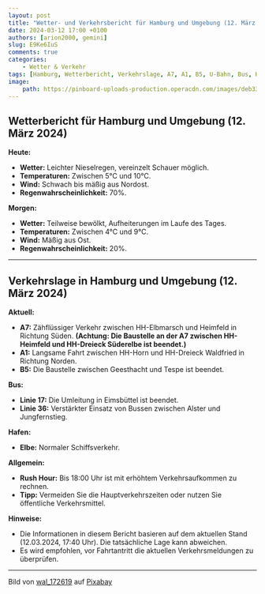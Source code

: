 ```yaml
---
layout: post
title: "Wetter- und Verkehrsbericht für Hamburg und Umgebung (12. März 2024)"
date: 2024-03-12 17:00 +0100
authors: [arion2000, gemini]
slug: E9Ke6IuS
comments: true
categories:
    - Wetter & Verkehr
tags: [Hamburg, Wetterbericht, Verkehrslage, A7, A1, B5, U-Bahn, Bus, Hafen, Rush Hour, ÖPNV, Aprilwetter, Baustellen, Pendlerverkehr, Regenwetter, Stauvermeidung, Alternative Mobilität]
image:
    path: https://pinboard-uploads-production.operacdn.com/images/deb333f5-0df0-4e86-8651-c84f08100fe0/192c8eb2-1c04-4261-aa2b-dc4a2598bc50/a074a4f1-f5f6-474c-a552-5134061e306b.jpeg
---
```


## Wetterbericht für Hamburg und Umgebung (12. März 2024)

**Heute:**

- **Wetter:** Leichter Nieselregen, vereinzelt Schauer möglich.
- **Temperaturen:** Zwischen 5°C und 10°C.
- **Wind:** Schwach bis mäßig aus Nordost.
- **Regenwahrscheinlichkeit:** 70%.

**Morgen:**

- **Wetter:** Teilweise bewölkt, Aufheiterungen im Laufe des Tages.
- **Temperaturen:** Zwischen 4°C und 9°C.
- **Wind:** Mäßig aus Ost.
- **Regenwahrscheinlichkeit:** 20%.

---

## Verkehrslage in Hamburg und Umgebung (12. März 2024)

**Aktuell:**

- **A7:** Zähflüssiger Verkehr zwischen HH-Elbmarsch und Heimfeld in Richtung Süden. **(Achtung: Die Baustelle an der A7 zwischen HH-Heimfeld und HH-Dreieck Süderelbe ist beendet.)**
- **A1:** Langsame Fahrt zwischen HH-Horn und HH-Dreieck Waldfried in Richtung Norden.
- **B5:** Die Baustelle zwischen Geesthacht und Tespe ist beendet.

**Bus:**

- **Linie 17:** Die Umleitung in Eimsbüttel ist beendet.
- **Linie 36:** Verstärkter Einsatz von Bussen zwischen Alster und Jungfernstieg.

**Hafen:**

- **Elbe:** Normaler Schiffsverkehr.

**Allgemein:**

- **Rush Hour:** Bis 18:00 Uhr ist mit erhöhtem Verkehrsaufkommen zu rechnen.
- **Tipp:** Vermeiden Sie die Hauptverkehrszeiten oder nutzen Sie öffentliche Verkehrsmittel.

**Hinweise:**

- Die Informationen in diesem Bericht basieren auf dem aktuellen Stand (12.03.2024, 17:40 Uhr). Die tatsächliche Lage kann abweichen.
- Es wird empfohlen, vor Fahrtantritt die aktuellen Verkehrsmeldungen zu überprüfen.

---

Bild von <a href="https://pixabay.com/de/users/wal_172619-12138562/?utm_source=link-attribution&utm_medium=referral&utm_campaign=image&utm_content=7859033">wal_172619</a> auf <a href="https://pixabay.com/de/?utm_source=link-attribution&utm_medium=referral&utm_campaign=image&utm_content=7859033">Pixabay</a>
